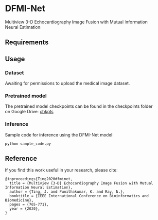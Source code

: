 # DFMI-Net

Multiview 3-D Echocardiography Image Fusion with Mutual Information Neural Estimation

## Requirements

## Usage
### Dataset
Awaiting for permissions to upload the medical image dataset.

### Pretrained model
The pretrained model checkpoints can be found in the checkpoints folder on Google Drive: [chkpts]()

### Inference
Sample code for inference using the DFMI-Net model
```
python sample_code.py
```

## Reference
If you find this work useful in your research, please cite:
```
@inproceedings{Ting2020dfminet,
  title = {Multiview {3-D} Echocardiography Image Fusion with Mutual Information Neural Estimation},
  author = {Ting, J. and Punithakumar, K. and Ray, N.},
  booktitle = {IEEE International Conference on Bioinformatics and Biomedicine},
  pages = {765-771},
  year = {2020},
}
```
